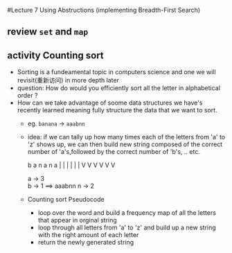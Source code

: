 #Lecture 7 Using Abstructions (implementing Breadth-First Search)
## review `set` and `map`
## activity Counting sort 
* Sorting is a fundeamental topic in computers science and one we will 
  revisit(重新访问) in more depth later
* question: How do would you efficiently  sort all the letter in alphabetical 
  order ?
* How can we take advantage of soome data structures we have's recently learned
  meaning fully structure the data that we want to sort.
    * eg. `banana` -> `aaabnn`
    * idea: if we can tally up how many times each of the letters from 'a' to 
      'z' shows up, we can then build new string composed of the correct number
      of 'a's,followed by the correct number of 'b's, .. etc.

      b a n a n a
      | | | | | |
      V V V V V V

      a -> 3    
      b -> 1    ==> aaabnn
      n -> 2

    * Counting sort Pseudocode 
        * loop over the word and build a  frequency map of all the letters that
          appear in orginal string
        * loop through all letters from 'a' to 'z' and build up a new string 
          with the right amount of each letter
        * return the newly generated string 













